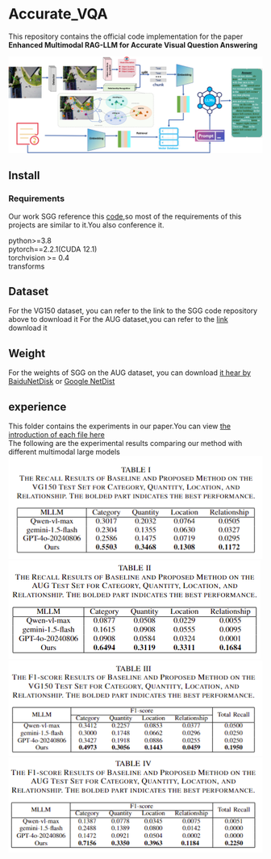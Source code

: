 # Accurate_VQA
This repository contains the official code implementation for the paper **Enhanced Multimodal RAG-LLM for Accurate Visual Question Answering**


![](https://github.com/Quan-zzx/Accurate_VQA/blob/main/results/framework.png)



## Install
### Requirements
Our work SGG reference this [code](https://github.com/Maelic/SGG-Benchmark/tree/main),so most of the requirements of this projects are similar to it.You also conference it.

python>=3.8  
pytorch==2.2.1(CUDA 12.1)  
torchvision >= 0.4  
transforms 

## Dataset
For the VG150 dataset, you can refer to the link to the SGG code repository above to download it
For the AUG dataset,you can refer to the [link](https://gitee.com/xiaoyibang/lpg-sgg) download it

## Weight
For the weights of SGG on the AUG dataset, you can download [it hear by BaiduNetDisk](https://pan.baidu.com/s/1DZYS1eozHA-SK-Fv-yCFpQ?pwd=0000) or [Google NetDist](https://drive.google.com/file/d/1JDxMu9LPM0VIAHYxRjVGCFvh2W71xcn9/view?usp=sharing)


## experience
This folder contains the experiments in our paper.You can view [the introduction of each file here](https://github.com/Quan-zzx/Accurate_VQA/blob/main/experiment/readme.md)  
The following are the experimental results comparing our method with different multimodal large models  
![](https://github.com/Quan-zzx/Accurate_VQA/blob/main/results/result1.png) ![](https://github.com/Quan-zzx/Accurate_VQA/blob/main/results/result2.png)  
![](https://github.com/Quan-zzx/Accurate_VQA/blob/main/results/result3.png) ![](https://github.com/Quan-zzx/Accurate_VQA/blob/main/results/result4.png)

